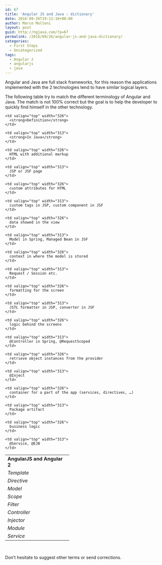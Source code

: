 ```yaml
---
id: 67
title: 'Angular JS and Java : dictionary'
date: 2016-09-26T19:12:10+00:00
author: Marco Molteni
layout: post
guid: http://ngjava.com/?p=67
permalink: /2016/09/26/angular-js-and-java-dictionary/
categories:
  - First Steps
  - Uncategorized
tags:
  - Angular 2
  - angularjs
  - java
---
```

Angular and Java are full stack frameworks, for this reason the applications implemented with the 2 technologies tend to have similar logical layers.

The following table try to match the different terminology of Angular and Java. The match is not 100% correct but the goal is to help the developer to quickly find himself in the other technology.

<table border="0" width="836" cellspacing="0" cellpadding="2">
  <tr>
    <td valign="top" width="195">
      <strong>AngularJS and Angular 2</strong>
    </td>
    
    <td valign="top" width="326">
      <strong>Definition</strong>
    </td>
    
    <td valign="top" width="313">
      <strong>In Java</strong>
    </td>
  </tr>
  
  <tr>
    <td valign="top" width="195">
      <em>Template</em>
    </td>
    
    <td valign="top" width="326">
      HTML with additional markup
    </td>
    
    <td valign="top" width="313">
      JSP or JSF page
    </td>
  </tr>
  
  <tr>
    <td valign="top" width="195">
      <em>Directive</em>
    </td>
    
    <td valign="top" width="326">
      custom attributes for HTML
    </td>
    
    <td valign="top" width="313">
      custom tags in JSP, custom component in JSF
    </td>
  </tr>
  
  <tr>
    <td valign="top" width="195">
      <em>Model</em>
    </td>
    
    <td valign="top" width="326">
      data showed in the view
    </td>
    
    <td valign="top" width="313">
      Model in Spring, Managed Bean in JSF
    </td>
  </tr>
  
  <tr>
    <td valign="top" width="195">
      <em>Scope</em>
    </td>
    
    <td valign="top" width="326">
      context in where the model is stored
    </td>
    
    <td valign="top" width="313">
      Request / Session etc.
    </td>
  </tr>
  
  <tr>
    <td valign="top" width="195">
      <em>Filter</em>
    </td>
    
    <td valign="top" width="326">
      formatting for the screen
    </td>
    
    <td valign="top" width="313">
      JSTL formatter in JSP, converter in JSF
    </td>
  </tr>
  
  <tr>
    <td valign="top" width="195">
      <em>Controller</em>
    </td>
    
    <td valign="top" width="326">
      logic behind the screens
    </td>
    
    <td valign="top" width="313">
      @Controller in Spring, @RequestScoped
    </td>
  </tr>
  
  <tr>
    <td valign="top" width="195">
      <em>Injector</em>
    </td>
    
    <td valign="top" width="326">
      retrieve object instances from the provider
    </td>
    
    <td valign="top" width="313">
      @Inject
    </td>
  </tr>
  
  <tr>
    <td valign="top" width="195">
      <em>Module</em>
    </td>
    
    <td valign="top" width="326">
      container for a part of the app (services, directives, …)
    </td>
    
    <td valign="top" width="313">
      Package artifact
    </td>
  </tr>
  
  <tr>
    <td valign="top" width="195">
      <em>Service</em>
    </td>
    
    <td valign="top" width="326">
      business logic
    </td>
    
    <td valign="top" width="313">
      @Service, @EJB
    </td>
  </tr>
</table>

&nbsp;

Don’t hesitate to suggest other terms or send corrections.